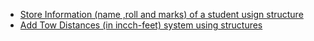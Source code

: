 - [Store Information (name ,roll and marks) of a student usign structure](EX1)
- [Add Tow Distances (in incch-feet) system using structures](EX2)